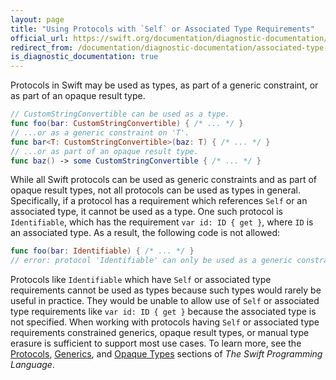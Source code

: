 ```yaml
---
layout: page
title: "Using Protocols with `Self` or Associated Type Requirements"
official_url: https://swift.org/documentation/diagnostic-documentation/associated-type-requirements/
redirect_from: /documentation/diagnostic-documentation/associated-type-requirements.html
is_diagnostic_documentation: true
---
```

Protocols in Swift may be used as types, as part of a generic constraint, or as part of an opaque result type.
```swift
// CustomStringConvertible can be used as a type.
func foo(bar: CustomStringConvertible) { /* ... */ }
// ...or as a generic constraint on 'T'.
func bar<T: CustomStringConvertible>(baz: T) { /* ... */ }
// ...or as part of an opaque result type.
func baz() -> some CustomStringConvertible { /* ... */ }
```
While all Swift protocols can be used as generic constraints and as part of opaque result types, not all protocols can be used as types in general. Specifically, if a protocol has a requirement which references `Self` or an associated type, it cannot be used as a type. One such protocol is `Identifiable`, which has the requirement `var id: ID { get }`, where `ID` is an associated type. As a result, the following code is not allowed:
```swift
func foo(bar: Identifiable) { /* ... */ }
// error: protocol 'Identifiable' can only be used as a generic constraint because it has Self or associated type requirements
```
Protocols like `Identifiable` which have `Self` or associated type requirements cannot be used as types because such types would rarely be useful in practice. They would be unable to allow use of `Self` or associated type requirements like `var id: ID { get }` because the associated type is not specified.
When working with protocols having `Self` or associated type requirements constrained generics, opaque result types, or manual type erasure is sufficient to support most use cases. To learn more, see the [Protocols](https://docs.swift.org/swift-book/LanguageGuide/Protocols.html), [Generics](https://docs.swift.org/swift-book/LanguageGuide/Generics.html), and [Opaque Types](https://docs.swift.org/swift-book/LanguageGuide/OpaqueTypes.html) sections of _The Swift Programming Language_.